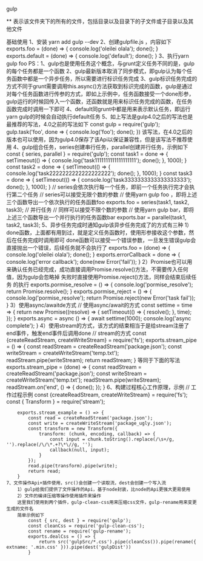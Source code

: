 gulp

** 表示该文件夹下的所有的文件，包括目录以及目录下的子文件或子目录以及其他文件

基础使用
    1、安装 yarn add gulp --dev
    2、创建gulpfile.js ，内容如下
        exports.foo = (done) => {
            console.log('oleilei olala');
            done();
        }
        exports.default = (done) => {
            console.log('default');
            done();
        }
    3、执行yarn gulp foo
    PS：1、gulp也是使用任务这个概念，与grunt定义任务不同的是，gulp的每个任务都是一个函数
        2、gulp最新版本取消了同步模式，即gulp认为每个任务函数中都是一个异步任务，所以需要进行标识任务完成
        3、gulp标识任务完成的方式不同于grunt需要调用this.async()方法获取到标识完成的函数，gulp是通过对每个任务函数进行传参的方式，即如上示例中，任务函数接受一个done形参，gulp运行的时候回传入一个函数，还函数就是用来标识任务完成的函数，在任务函数完成时调用一下即可
        4、default同grunt中都是用来表示默认任务，即运行yarn gulp的时候会自动执行default任务
        5、如上写法是gulp4.0之后的写法也是最推荐的写法，4.0之前的写法如下
            const gulp = require('gulp');
            gulp.task('foo', done => {
                console.log('foo');
                done();
            })
            该写法，在4.0之后的版本也可以使用，因为gulp4.0保存了该Api以保证兼容性，但是该写法不推荐使用
    4、gulp组合任务，series创建串行任务，parallel创建并行任务，示例如下
        const { series, parallel } = require('gulp');
        const task1 = done => {
            setTimeout(() => {
                console.log('task1111111111111111111');
                done();
            }, 1000);
        }
        const task2 = done => {
            setTimeout(() => {
                console.log('task2222222222222222222');
                done();
            }, 1000);
        }
        const task3 = done => {
            setTimeout(() => {
                console.log('task3333333333333333333');
                done();
            }, 1000);
        }
        // series会依次执行每一个任务，即前一个任务执行完才会执行第二个任务
        // series可以接受无限个数的参数
        // 使用yarn gulp foo ，即将上述三个函数导出一个依次执行的任务函数foo
        exports.foo = series(task1, task2, task3);
        // 并行任务
        // 同样可以接受不限个数的参数
        // 使用yarn gulp bar，即将上述三个函数导出一个并行执行的任务函数bar
        exports.bar = parallel(task1, task2, task3);
    5、异步任务完成时通知gulp该异步任务完成了的方式有三种
        1）done函数，上面都有用到过，就是定义任务函数时，使用形参接收这个参数，然后在任务完成时调用即可
        done函数可以接受一个错误参数，一旦发生错误gulp会直接抛出一个错误，后续任务就不会执行了
            exports.foo = (done) => {
                console.log('oleilei olala');
                done();
            }
            exports.errorCallback = done => {
                console.log('error callback');
                done(new Error('fail'));
            }
        2）Promise也可以用来确认任务已经完成，成功直接调用Promise.resolve()方法，不需要传入任何值，因为gulp会忽略掉
        失败时直接使用Promise.reject()方法，同样会结束后续任务 的执行
            exports.pormise_resolve = () => {
                console.log('pormise_resolve');
                return Promise.resolve();
            }
            exports.pormise_reject = () => {
                console.log('pormise_resolve');
                return Promise.reject(new Error('task fail'));
            }
        3）使用async/awaitde方式
            // 使用async/await的方式
            const settime = time => {
                return new Promise((resolve) => {
                    setTimeout(() => {
                        resolve();
                    }, time);
                });
            }
            exports.async = async () => {
                await settime(1000);
                console.log('async complete');
            }
        4）使用stream的方式，该方式的结束相当于是给stream注册了end事件，触发end事件后调用done
            // stream的方式
            const {createReadStream, createWriteStream} = require('fs');
            exports.stream_pipe = () => {
                const readStream = createReadStream('package.json');
                const writeStream = createWriteStream('temp.txt');
                readStream.pipe(writeStream);
                return readStream;
            }
            等同于下面的写法
            exports.stream_pipe = (done) => {
                const readStream = createReadStream('package.json');
                const writeStream = createWriteStream('temp.txt');
                readStream.pipe(writeStream);
                readStream.on('end', () => {
                    done();
                });
            }
    6、构建过程核心工作原理，示例
        // 工作过程示例
        const {createReadStream, createWriteStream} = require('fs');
        const { Transform } = require('stream');

        exports.stream_example = () => {
            const read = createReadStream('package.json');
            const write = createWriteStream('package_ugly.json');
            const transform = new Transform({
                transform: (chunk, encoding, callback) => {
                    const input = chunk.toString().replace(/\s+/g, '').replace(/\/\*.+?\*\//g, '');
                    callback(null, input);
                }
            });
            read.pipe(transform).pipe(write);
            return read;
        }
    7、文件操作Api+插件使用，src()会创建一个读取流，dest会创建一个写入流
        1）gulp给我们提供了文件操作的Api，基于node封装，比node的Api更强大更易使用 
        2）文件的编译压缩等操作使用插件来操作
        这里我们使用到两个插件，gulp-clean-css用来压缩css文件，gulp-rename用来变更生成的文件名
        简单示例如下 
            const { src, dest } = require('gulp');
            const cleanCss = require('gulp-clean-css');
            const rename = require('gulp-rename');
            exports.dealCss = () => {
                return src('gulpSrc/*.css').pipe(cleanCss()).pipe(rename({ extname: '.min.css' })).pipe(dest('gulpDist'))
            }